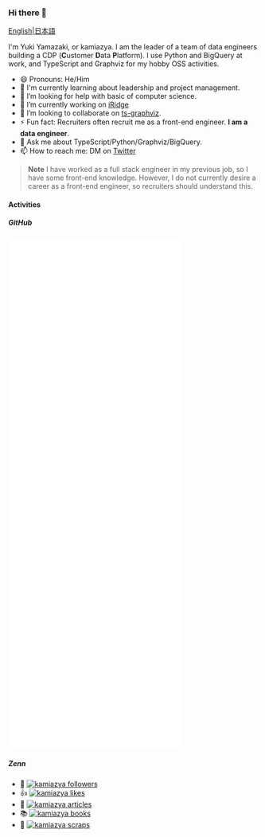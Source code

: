 ### Hi there 👋

[English](./README.md)|[日本語](./README_ja.md)

I'm Yuki Yamazaki, or kamiazya. I am the leader of a team of data engineers building a CDP (**C**ustomer **D**ata **P**latform). I use Python and BigQuery at work, and TypeScript and Graphviz for my hobby OSS activities.

- 😄 Pronouns: He/Him
- 🌱 I'm currently learning about leadership and project management.
- 🤔 I’m looking for help with basic of computer science.
- 🔭 I’m currently working on [iRidge](https://github.com/iridgeinc)
- 👯 I’m looking to collaborate on [ts-graphviz](https://github.com/ts-graphviz).
- ⚡ Fun fact: Recruiters often recruit me as a front-end engineer. **I am a data engineer**.
- 💬 Ask me about TypeScript/Python/Graphviz/BigQuery.
- 📫 How to reach me: DM on [Twitter](https://twitter.com/kamiazya)

> **Note** I have worked as a full stack engineer in my previous job, so I have some front-end knowledge.
> However, I do not currently desire a career as a front-end engineer, so recruiters should understand this.

#### Activities

##### GitHub

![Metrics](./github-metrics.svg)

##### Zenn

- 👱 [![kamiazya followers](https://zenn.badge.nikaera.com/s/kamiazya/followers?style=flat)](https://zenn.dev/kamiazya)
- 👍 [![kamiazya likes](https://zenn.badge.nikaera.com/s/kamiazya/likes?style=flat)](https://zenn.dev/kamiazya)
- 📝 [![kamiazya articles](https://zenn.badge.nikaera.com/s/kamiazya/articles?style=flat)](https://zenn.dev/kamiazya)
- 📚 [![kamiazya books](https://zenn.badge.nikaera.com/s/kamiazya/books?style=flat)](https://zenn.dev/kamiazya)
- 📎 [![kamiazya scraps](https://zenn.badge.nikaera.com/s/kamiazya/scraps?style=flat)](https://zenn.dev/kamiazya)
